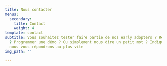 ```yaml
---
title: Nous contacter
menus:
  secondary:
    title: Contact
    weight: 4
template: contact
subtitle: Vous souhaitez tester faire partie de nos early adopters ? Recevoir la Newsletter
  ? Programmer une démo ? Ou simplement nous dire un petit mot ? Indiquez-le nous,
  nous vous répondrons au plus vite.
img_path: ''

---
```

